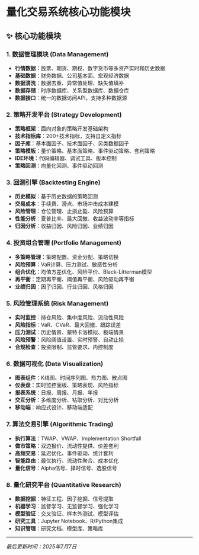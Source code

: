 # 量化交易系统核心功能模块

## ✨ 核心功能模块

### 1. 数据管理模块 (Data Management)
- **行情数据**：股票、期货、期权、数字货币等多资产实时和历史数据
- **基础数据**：财务数据、公司基本面、宏观经济数据
- **数据清洗**：数据去重、异常值处理、缺失值填补
- **数据存储**：时序数据库、关系型数据库、数据仓库
- **数据接口**：统一的数据访问API，支持多种数据源

### 2. 策略开发平台 (Strategy Development)
- **策略框架**：面向对象的策略开发基础架构
- **技术指标库**：200+技术指标，支持自定义指标
- **因子库**：基本面因子、技术面因子、另类数据因子
- **策略模板**：量价策略、基本面策略、事件驱动策略、套利策略
- **IDE环境**：代码编辑器、调试工具、版本控制
- **策略回测**：向量化回测、事件驱动回测

### 3. 回测引擎 (Backtesting Engine)
- **历史模拟**：基于历史数据的策略回测
- **交易成本**：手续费、滑点、市场冲击成本建模
- **风险管理**：仓位管理、止损止盈、风险预算
- **性能分析**：夏普比率、最大回撤、收益波动率等指标
- **归因分析**：收益归因、风险归因、业绩归因

### 4. 投资组合管理 (Portfolio Management)
- **多策略管理**：策略配置、资金分配、策略切换
- **风险预算**：VaR计算、压力测试、敏感性分析
- **组合优化**：均值方差优化、风险平价、Black-Litterman模型
- **再平衡**：定期再平衡、阈值再平衡、风险驱动再平衡
- **业绩归因**：因子归因、行业归因、风格归因

### 5. 风险管理系统 (Risk Management)
- **实时监控**：持仓风险、集中度风险、流动性风险
- **风险指标**：VaR、CVaR、最大回撤、跟踪误差
- **压力测试**：历史情景、蒙特卡洛模拟、极端情景
- **风险预警**：风险阈值设置、实时预警、自动止损
- **合规检查**：投资限制、监管要求、内控制度

### 6. 数据可视化 (Data Visualization)
- **图表组件**：K线图、时间序列图、热力图、散点图
- **仪表盘**：实时监控面板、策略表现、风险指标
- **报表系统**：日报、周报、月报、年报
- **交互分析**：多维度分析、钻取分析、对比分析
- **移动端**：响应式设计、移动端适配

### 7. 算法交易引擎 (Algorithmic Trading)
- **执行算法**：TWAP、VWAP、Implementation Shortfall
- **做市策略**：双边报价、流动性提供、价差套利
- **高频交易**：延迟优化、事件驱动、统计套利
- **智能路由**：最优执行、流动性聚合、成本优化
- **量化信号**：Alpha信号、择时信号、选股信号

### 8. 量化研究平台 (Quantitative Research)
- **数据挖掘**：特征工程、因子挖掘、信号提取
- **机器学习**：监督学习、无监督学习、强化学习
- **模型验证**：交叉验证、样本外测试、模型评估
- **研究工具**：Jupyter Notebook、R/Python集成
- **知识管理**：研究文档、模型库、策略库

---

*最后更新时间：2025年7月7日*
